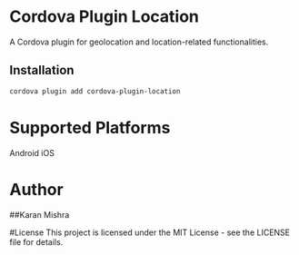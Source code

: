 # Cordova Plugin Location

A Cordova plugin for geolocation and location-related functionalities.

## Installation

```bash
cordova plugin add cordova-plugin-location
```

# Supported Platforms
Android
iOS

# Author
##Karan Mishra

#License
This project is licensed under the MIT License - see the LICENSE file for details.
